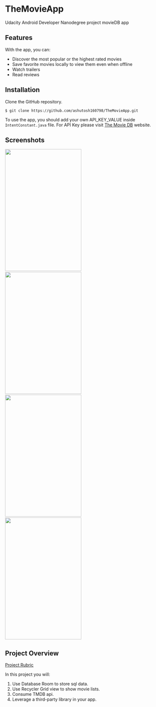 # TheMovieApp
Udacity Android Developer Nanodegree project movieDB app

## Features
With the app, you can:
* Discover the most popular or the highest rated movies
* Save favorite movies locally to view them even when offline
* Watch trailers
* Read reviews

## Installation
Clone the GitHub repository.
```
$ git clone https://github.com/ashutosh160798/TheMovieApp.git
```
To use the app, you should add your own API_KEY_VALUE inside `IntentConstant.java` file. For API Key please visit [The Movie DB](https://www.themoviedb.org/) website.

## Screenshots
<img src="https://user-images.githubusercontent.com/35541355/54630690-6d456d00-4aa0-11e9-9548-f9a2b3b0b635.png" width="250px" height="400px" />&nbsp;&nbsp;
<img src="https://user-images.githubusercontent.com/35541355/54630691-6dde0380-4aa0-11e9-9ccd-0c53c9d67d5f.png" width="250px" height="400px" />&nbsp;&nbsp;
<img src="https://user-images.githubusercontent.com/35541355/54630693-6dde0380-4aa0-11e9-87b7-a79cebb45257.png" width="250px" height="400px" />&nbsp;&nbsp;
<img src="https://user-images.githubusercontent.com/35541355/54630696-6dde0380-4aa0-11e9-9390-3d5d71bb52c1.png" width="250px" height="400px" />&nbsp;&nbsp;


## Project Overview
[Project Rubric](https://review.udacity.com/#!/rubrics/67/view)

In this project you will:

1) Use Database Room to store sql data.
2) Use Recycler Grid view to show movie lists.
3) Consume TMDB api.
4) Leverage a third-party library in your app.

